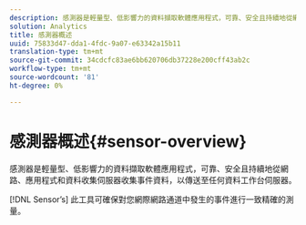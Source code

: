 ```yaml
---
description: 感測器是輕量型、低影響力的資料擷取軟體應用程式，可靠、安全且持續地從網路、應用程式和資料收集伺服器收集事件資料，以傳送至任何資料工作台伺服器。
solution: Analytics
title: 感測器概述
uuid: 75833d47-dda1-4fdc-9a07-e63342a15b11
translation-type: tm+mt
source-git-commit: 34cdcfc83ae6bb620706db37228e200cff43ab2c
workflow-type: tm+mt
source-wordcount: '81'
ht-degree: 0%

---
```



# 感測器概述{#sensor-overview}

感測器是輕量型、低影響力的資料擷取軟體應用程式，可靠、安全且持續地從網路、應用程式和資料收集伺服器收集事件資料，以傳送至任何資料工作台伺服器。

[!DNL Sensor’s] 此工具可確保對您網際網路通道中發生的事件進行一致精確的測量。
